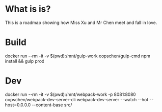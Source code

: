# What is is?
This is a roadmap showing how Miss Xu and Mr Chen meet and fall in love.

# Build 
docker run --rm -it -v $(pwd):/mnt/gulp-work oopschen/gulp-cmd npm install && gulp prod

# Dev
docker run --rm -it -v $(pwd):/mnt/webpack-work -p 8081:8080 oopschen/webpack-dev-server-cli webpack-dev-server --watch --hot --host=0.0.0.0 --content-base src/
